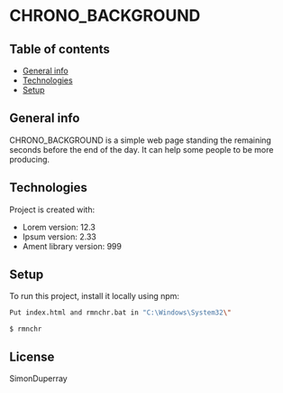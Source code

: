# CHRONO_BACKGROUND

## Table of contents
* [General info](#general-info)
* [Technologies](#technologies)
* [Setup](#setup)

## General info
CHRONO_BACKGROUND is a simple web page standing the remaining seconds before the end of the day. It can help some people to be more producing.
	
## Technologies
Project is created with:
* Lorem version: 12.3
* Ipsum version: 2.33
* Ament library version: 999
	
## Setup
To run this project, install it locally using npm:
```bash
Put index.html and rmnchr.bat in "C:\Windows\System32\"
```
```text
$ rmnchr
```

## License
SimonDuperray
